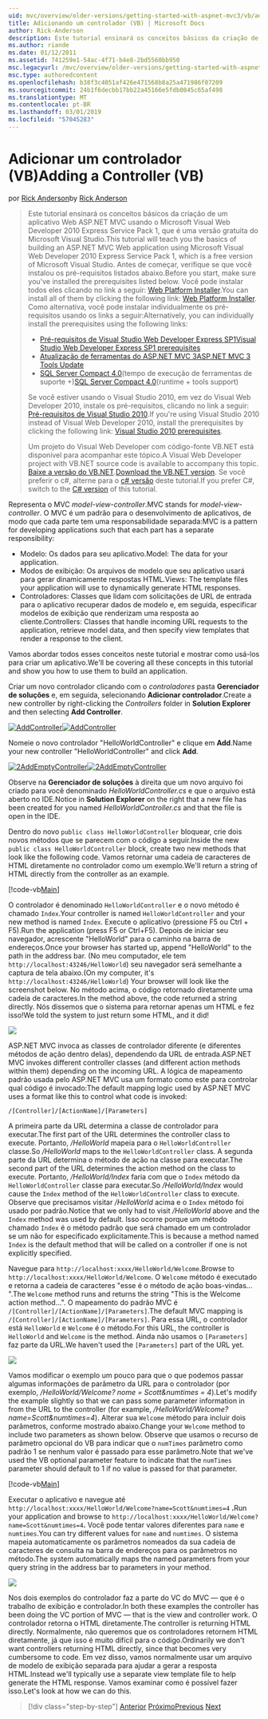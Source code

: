 ```yaml
---
uid: mvc/overview/older-versions/getting-started-with-aspnet-mvc3/vb/adding-a-controller
title: Adicionando um controlador (VB) | Microsoft Docs
author: Rick-Anderson
description: Este tutorial ensinará os conceitos básicos da criação de um aplicativo Web ASP.NET MVC usando o Microsoft Visual Web Developer 2010 Express Service Pack 1, que é...
ms.author: riande
ms.date: 01/12/2011
ms.assetid: 741259e1-54ac-4f71-b4e8-2bd5560bb950
msc.legacyurl: /mvc/overview/older-versions/getting-started-with-aspnet-mvc3/vb/adding-a-controller
msc.type: authoredcontent
ms.openlocfilehash: b38f3c4051af426e471568b8a25a471986f07209
ms.sourcegitcommit: 24b1f6decbb17bb22a45166e5fdb0845c65af498
ms.translationtype: MT
ms.contentlocale: pt-BR
ms.lasthandoff: 03/01/2019
ms.locfileid: "57045283"
---
```

<a name="adding-a-controller-vb"></a><span data-ttu-id="acb0f-103">Adicionar um controlador (VB)</span><span class="sxs-lookup"><span data-stu-id="acb0f-103">Adding a Controller (VB)</span></span>
====================
<span data-ttu-id="acb0f-104">por [Rick Anderson]((https://twitter.com/RickAndMSFT))</span><span class="sxs-lookup"><span data-stu-id="acb0f-104">by [Rick Anderson]((https://twitter.com/RickAndMSFT))</span></span>

> <span data-ttu-id="acb0f-105">Este tutorial ensinará os conceitos básicos da criação de um aplicativo Web ASP.NET MVC usando o Microsoft Visual Web Developer 2010 Express Service Pack 1, que é uma versão gratuita do Microsoft Visual Studio.</span><span class="sxs-lookup"><span data-stu-id="acb0f-105">This tutorial will teach you the basics of building an ASP.NET MVC Web application using Microsoft Visual Web Developer 2010 Express Service Pack 1, which is a free version of Microsoft Visual Studio.</span></span> <span data-ttu-id="acb0f-106">Antes de começar, verifique se que você instalou os pré-requisitos listados abaixo.</span><span class="sxs-lookup"><span data-stu-id="acb0f-106">Before you start, make sure you've installed the prerequisites listed below.</span></span> <span data-ttu-id="acb0f-107">Você pode instalar todos eles clicando no link a seguir: [Web Platform Installer](https://www.microsoft.com/web/gallery/install.aspx?appid=VWD2010SP1Pack).</span><span class="sxs-lookup"><span data-stu-id="acb0f-107">You can install all of them by clicking the following link: [Web Platform Installer](https://www.microsoft.com/web/gallery/install.aspx?appid=VWD2010SP1Pack).</span></span> <span data-ttu-id="acb0f-108">Como alternativa, você pode instalar individualmente os pré-requisitos usando os links a seguir:</span><span class="sxs-lookup"><span data-stu-id="acb0f-108">Alternatively, you can individually install the prerequisites using the following links:</span></span>
> 
> - [<span data-ttu-id="acb0f-109">Pré-requisitos de Visual Studio Web Developer Express SP1</span><span class="sxs-lookup"><span data-stu-id="acb0f-109">Visual Studio Web Developer Express SP1 prerequisites</span></span>](https://www.microsoft.com/web/gallery/install.aspx?appid=VWD2010SP1Pack)
> - [<span data-ttu-id="acb0f-110">Atualização de ferramentas do ASP.NET MVC 3</span><span class="sxs-lookup"><span data-stu-id="acb0f-110">ASP.NET MVC 3 Tools Update</span></span>](https://www.microsoft.com/web/gallery/install.aspx?appsxml=&amp;appid=MVC3)
> - <span data-ttu-id="acb0f-111">[SQL Server Compact 4.0](https://www.microsoft.com/web/gallery/install.aspx?appid=SQLCE;SQLCEVSTools_4_0)(tempo de execução de ferramentas de suporte +)</span><span class="sxs-lookup"><span data-stu-id="acb0f-111">[SQL Server Compact 4.0](https://www.microsoft.com/web/gallery/install.aspx?appid=SQLCE;SQLCEVSTools_4_0)(runtime + tools support)</span></span>
> 
> <span data-ttu-id="acb0f-112">Se você estiver usando o Visual Studio 2010, em vez do Visual Web Developer 2010, instale os pré-requisitos, clicando no link a seguir: [Pré-requisitos de Visual Studio 2010](https://www.microsoft.com/web/gallery/install.aspx?appsxml=&amp;appid=VS2010SP1Pack).</span><span class="sxs-lookup"><span data-stu-id="acb0f-112">If you're using Visual Studio 2010 instead of Visual Web Developer 2010, install the prerequisites by clicking the following link: [Visual Studio 2010 prerequisites](https://www.microsoft.com/web/gallery/install.aspx?appsxml=&amp;appid=VS2010SP1Pack).</span></span>
> 
> <span data-ttu-id="acb0f-113">Um projeto do Visual Web Developer com código-fonte VB.NET está disponível para acompanhar este tópico.</span><span class="sxs-lookup"><span data-stu-id="acb0f-113">A Visual Web Developer project with VB.NET source code is available to accompany this topic.</span></span> <span data-ttu-id="acb0f-114">[Baixe a versão do VB.NET](https://code.msdn.microsoft.com/Introduction-to-MVC-3-10d1b098).</span><span class="sxs-lookup"><span data-stu-id="acb0f-114">[Download the VB.NET version](https://code.msdn.microsoft.com/Introduction-to-MVC-3-10d1b098).</span></span> <span data-ttu-id="acb0f-115">Se você preferir o c#, alterne para o [c# versão](../cs/adding-a-controller.md) deste tutorial.</span><span class="sxs-lookup"><span data-stu-id="acb0f-115">If you prefer C#, switch to the [C# version](../cs/adding-a-controller.md) of this tutorial.</span></span>


<span data-ttu-id="acb0f-116">Representa o MVC *model-view-controller*.</span><span class="sxs-lookup"><span data-stu-id="acb0f-116">MVC stands for *model-view-controller*.</span></span> <span data-ttu-id="acb0f-117">O MVC é um padrão para o desenvolvimento de aplicativos, de modo que cada parte tem uma responsabilidade separada:</span><span class="sxs-lookup"><span data-stu-id="acb0f-117">MVC is a pattern for developing applications such that each part has a separate responsibility:</span></span>

- <span data-ttu-id="acb0f-118">Modelo: Os dados para seu aplicativo.</span><span class="sxs-lookup"><span data-stu-id="acb0f-118">Model: The data for your application.</span></span>
- <span data-ttu-id="acb0f-119">Modos de exibição: Os arquivos de modelo que seu aplicativo usará para gerar dinamicamente respostas HTML.</span><span class="sxs-lookup"><span data-stu-id="acb0f-119">Views: The template files your application will use to dynamically generate HTML responses.</span></span>
- <span data-ttu-id="acb0f-120">Controladores: Classes que lidam com solicitações de URL de entrada para o aplicativo recuperar dados de modelo e, em seguida, especificar modelos de exibição que renderizam uma resposta ao cliente.</span><span class="sxs-lookup"><span data-stu-id="acb0f-120">Controllers: Classes that handle incoming URL requests to the application, retrieve model data, and then specify view templates that render a response to the client.</span></span>

<span data-ttu-id="acb0f-121">Vamos abordar todos esses conceitos neste tutorial e mostrar como usá-los para criar um aplicativo.</span><span class="sxs-lookup"><span data-stu-id="acb0f-121">We'll be covering all these concepts in this tutorial and show you how to use them to build an application.</span></span>

<span data-ttu-id="acb0f-122">Criar um novo controlador clicando com o *controladores* pasta **Gerenciador de soluções** e, em seguida, selecionando **Adicionar controlador**.</span><span class="sxs-lookup"><span data-stu-id="acb0f-122">Create a new controller by right-clicking the *Controllers* folder in **Solution Explorer** and then selecting **Add Controller**.</span></span>

<span data-ttu-id="acb0f-123">[![AddController](adding-a-controller/_static/image2.png "AddController")](adding-a-controller/_static/image1.png)</span><span class="sxs-lookup"><span data-stu-id="acb0f-123">[![AddController](adding-a-controller/_static/image2.png "AddController")](adding-a-controller/_static/image1.png)</span></span>

<span data-ttu-id="acb0f-124">Nomeie o novo controlador &quot;HelloWorldController&quot; e clique em **Add**.</span><span class="sxs-lookup"><span data-stu-id="acb0f-124">Name your new controller &quot;HelloWorldController&quot; and click **Add**.</span></span>

<span data-ttu-id="acb0f-125">[![2AddEmptyController](adding-a-controller/_static/image4.png "2AddEmptyController")](adding-a-controller/_static/image3.png)</span><span class="sxs-lookup"><span data-stu-id="acb0f-125">[![2AddEmptyController](adding-a-controller/_static/image4.png "2AddEmptyController")](adding-a-controller/_static/image3.png)</span></span>

<span data-ttu-id="acb0f-126">Observe na **Gerenciador de soluções** à direita que um novo arquivo foi criado para você denominado *HelloWorldController.cs* e que o arquivo está aberto no IDE.</span><span class="sxs-lookup"><span data-stu-id="acb0f-126">Notice in **Solution Explorer** on the right that a new file has been created for you named *HelloWorldController.cs* and that the file is open in the IDE.</span></span>

<span data-ttu-id="acb0f-127">Dentro do novo `public class HelloWorldController` bloquear, crie dois novos métodos que se parecem com o código a seguir.</span><span class="sxs-lookup"><span data-stu-id="acb0f-127">Inside the new `public class HelloWorldController` block, create two new methods that look like the following code.</span></span> <span data-ttu-id="acb0f-128">Vamos retornar uma cadeia de caracteres de HTML diretamente no controlador como um exemplo.</span><span class="sxs-lookup"><span data-stu-id="acb0f-128">We'll return a string of HTML directly from the controller as an example.</span></span>

[!code-vb[Main](adding-a-controller/samples/sample1.vb)]

<span data-ttu-id="acb0f-129">O controlador é denominado `HelloWorldController` e o novo método é chamado `Index`.</span><span class="sxs-lookup"><span data-stu-id="acb0f-129">Your controller is named `HelloWorldController` and your new method is named `Index`.</span></span> <span data-ttu-id="acb0f-130">Execute o aplicativo (pressione F5 ou Ctrl + F5).</span><span class="sxs-lookup"><span data-stu-id="acb0f-130">Run the application (press F5 or Ctrl+F5).</span></span> <span data-ttu-id="acb0f-131">Depois de iniciar seu navegador, acrescente &quot;HelloWorld&quot; para o caminho na barra de endereços.</span><span class="sxs-lookup"><span data-stu-id="acb0f-131">Once your browser has started up, append &quot;HelloWorld&quot; to the path in the address bar.</span></span> <span data-ttu-id="acb0f-132">(No meu computador, ele tem `http://localhost:43246/HelloWorld`) seu navegador será semelhante a captura de tela abaixo.</span><span class="sxs-lookup"><span data-stu-id="acb0f-132">(On my computer, it's `http://localhost:43246/HelloWorld`) Your browser will look like the screenshot below.</span></span> <span data-ttu-id="acb0f-133">No método acima, o código retornado diretamente uma cadeia de caracteres.</span><span class="sxs-lookup"><span data-stu-id="acb0f-133">In the method above, the code returned a string directly.</span></span> <span data-ttu-id="acb0f-134">Nós dissemos que o sistema para retornar apenas um HTML e fez isso!</span><span class="sxs-lookup"><span data-stu-id="acb0f-134">We told the system to just return some HTML, and it did!</span></span>

![](adding-a-controller/_static/image5.png)

<span data-ttu-id="acb0f-135">ASP.NET MVC invoca as classes de controlador diferente (e diferentes métodos de ação dentro delas), dependendo da URL de entrada.</span><span class="sxs-lookup"><span data-stu-id="acb0f-135">ASP.NET MVC invokes different controller classes (and different action methods within them) depending on the incoming URL.</span></span> <span data-ttu-id="acb0f-136">A lógica de mapeamento padrão usada pelo ASP.NET MVC usa um formato como este para controlar qual código é invocado:</span><span class="sxs-lookup"><span data-stu-id="acb0f-136">The default mapping logic used by ASP.NET MVC uses a format like this to control what code is invoked:</span></span>

`/[Controller]/[ActionName]/[Parameters]`

<span data-ttu-id="acb0f-137">A primeira parte da URL determina a classe de controlador para executar.</span><span class="sxs-lookup"><span data-stu-id="acb0f-137">The first part of the URL determines the controller class to execute.</span></span> <span data-ttu-id="acb0f-138">Portanto, */HelloWorld* mapeia para o `HelloWorldController` classe.</span><span class="sxs-lookup"><span data-stu-id="acb0f-138">So */HelloWorld* maps to the `HelloWorldController` class.</span></span> <span data-ttu-id="acb0f-139">A segunda parte da URL determina o método de ação na classe para executar.</span><span class="sxs-lookup"><span data-stu-id="acb0f-139">The second part of the URL determines the action method on the class to execute.</span></span> <span data-ttu-id="acb0f-140">Portanto, */HelloWorld/Index* faria com que o `Index` método da `HelloWorldController` classe para executar.</span><span class="sxs-lookup"><span data-stu-id="acb0f-140">So */HelloWorld/Index* would cause the `Index` method of the `HelloWorldController` class to execute.</span></span> <span data-ttu-id="acb0f-141">Observe que precisamos visitar */HelloWorld* acima e o `Index` método foi usado por padrão.</span><span class="sxs-lookup"><span data-stu-id="acb0f-141">Notice that we only had to visit */HelloWorld* above and the `Index` method was used by default.</span></span> <span data-ttu-id="acb0f-142">Isso ocorre porque um método chamado `Index` é o método padrão que será chamado em um controlador se um não for especificado explicitamente.</span><span class="sxs-lookup"><span data-stu-id="acb0f-142">This is because a method named `Index` is the default method that will be called on a controller if one is not explicitly specified.</span></span>

<span data-ttu-id="acb0f-143">Navegue para `http://localhost:xxxx/HelloWorld/Welcome`.</span><span class="sxs-lookup"><span data-stu-id="acb0f-143">Browse to `http://localhost:xxxx/HelloWorld/Welcome`.</span></span> <span data-ttu-id="acb0f-144">O `Welcome` método é executado e retorna a cadeia de caracteres &quot;esse é o método de ação boas-vindas... &quot;.</span><span class="sxs-lookup"><span data-stu-id="acb0f-144">The `Welcome` method runs and returns the string &quot;This is the Welcome action method...&quot;.</span></span> <span data-ttu-id="acb0f-145">O mapeamento do padrão MVC é `/[Controller]/[ActionName]/[Parameters]`.</span><span class="sxs-lookup"><span data-stu-id="acb0f-145">The default MVC mapping is `/[Controller]/[ActionName]/[Parameters]`.</span></span> <span data-ttu-id="acb0f-146">Para essa URL, o controlador está `HelloWorld` e `Welcome` é o método.</span><span class="sxs-lookup"><span data-stu-id="acb0f-146">For this URL, the controller is `HelloWorld` and `Welcome` is the method.</span></span> <span data-ttu-id="acb0f-147">Ainda não usamos o `[Parameters]` faz parte da URL.</span><span class="sxs-lookup"><span data-stu-id="acb0f-147">We haven't used the `[Parameters]` part of the URL yet.</span></span>

![](adding-a-controller/_static/image6.png)

<span data-ttu-id="acb0f-148">Vamos modificar o exemplo um pouco para que o que podemos passar algumas informações de parâmetro da URL para o controlador (por exemplo, */HelloWorld/Welcome? nome = Scott&amp;numtimes = 4*).</span><span class="sxs-lookup"><span data-stu-id="acb0f-148">Let's modify the example slightly so that we can pass some parameter information in from the URL to the controller (for example, */HelloWorld/Welcome?name=Scott&amp;numtimes=4*).</span></span> <span data-ttu-id="acb0f-149">Alterar sua `Welcome` método para incluir dois parâmetros, conforme mostrado abaixo.</span><span class="sxs-lookup"><span data-stu-id="acb0f-149">Change your `Welcome` method to include two parameters as shown below.</span></span> <span data-ttu-id="acb0f-150">Observe que usamos o recurso de parâmetro opcional do VB para indicar que o `numTimes` parâmetro como padrão 1 se nenhum valor é passado para esse parâmetro.</span><span class="sxs-lookup"><span data-stu-id="acb0f-150">Note that we've used the VB optional parameter feature to indicate that the `numTimes` parameter should default to 1 if no value is passed for that parameter.</span></span>

[!code-vb[Main](adding-a-controller/samples/sample2.vb)]

<span data-ttu-id="acb0f-151">Executar o aplicativo e navegue até `http://localhost:xxxx/HelloWorld/Welcome?name=Scott&numtimes=4` **.**</span><span class="sxs-lookup"><span data-stu-id="acb0f-151">Run your application and browse to `http://localhost:xxxx/HelloWorld/Welcome?name=Scott&numtimes=4`**.**</span></span> <span data-ttu-id="acb0f-152">Você pode tentar valores diferentes para `name` e `numtimes`.</span><span class="sxs-lookup"><span data-stu-id="acb0f-152">You can try different values for `name` and `numtimes`.</span></span> <span data-ttu-id="acb0f-153">O sistema mapeia automaticamente os parâmetros nomeados da sua cadeia de caracteres de consulta na barra de endereços para os parâmetros no método.</span><span class="sxs-lookup"><span data-stu-id="acb0f-153">The system automatically maps the named parameters from your query string in the address bar to parameters in your method.</span></span>

![](adding-a-controller/_static/image7.png)

<span data-ttu-id="acb0f-154">Nos dois exemplos do controlador faz a parte do VC do MVC — que é o trabalho de exibição e controlador.</span><span class="sxs-lookup"><span data-stu-id="acb0f-154">In both these examples the controller has been doing the VC portion of MVC — that is the view and controller work.</span></span> <span data-ttu-id="acb0f-155">O controlador retorna o HTML diretamente.</span><span class="sxs-lookup"><span data-stu-id="acb0f-155">The controller is returning HTML directly.</span></span> <span data-ttu-id="acb0f-156">Normalmente, não queremos que os controladores retornem HTML diretamente, já que isso é muito difícil para o código.</span><span class="sxs-lookup"><span data-stu-id="acb0f-156">Ordinarily we don't want controllers returning HTML directly, since that becomes very cumbersome to code.</span></span> <span data-ttu-id="acb0f-157">Em vez disso, vamos normalmente usar um arquivo de modelo de exibição separada para ajudar a gerar a resposta HTML.</span><span class="sxs-lookup"><span data-stu-id="acb0f-157">Instead we'll typically use a separate view template file to help generate the HTML response.</span></span> <span data-ttu-id="acb0f-158">Vamos examinar como é possível fazer isso.</span><span class="sxs-lookup"><span data-stu-id="acb0f-158">Let's look at how we can do this.</span></span>

> [!div class="step-by-step"]
> <span data-ttu-id="acb0f-159">[Anterior](intro-to-aspnet-mvc-3.md)
> [Próximo](adding-a-view.md)</span><span class="sxs-lookup"><span data-stu-id="acb0f-159">[Previous](intro-to-aspnet-mvc-3.md)
[Next](adding-a-view.md)</span></span>
